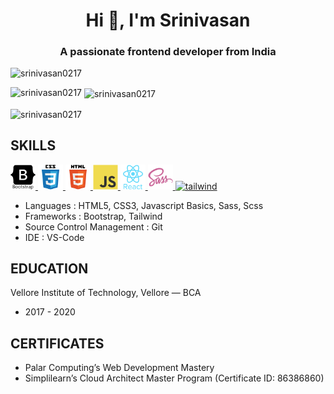 <h1 align="center">Hi 👋, I'm Srinivasan</h1>
<h3 align="center">A passionate frontend developer from India</h3>

<p align="left"> <img src="https://komarev.com/ghpvc/?username=srinivasan0217&label=Profile%20views&color=0e75b6&style=flat" alt="srinivasan0217" /> </p>


<p><img align="left" src="https://github-readme-stats.vercel.app/api/top-langs?username=srinivasan0217&show_icons=true&locale=en&layout=compact" alt="srinivasan0217" /></p>
<p>&nbsp;<img align="center" src="https://github-readme-stats.vercel.app/api?username=srinivasan0217&show_icons=true&locale=en" alt="srinivasan0217" /></p>
<p><img align="center" src="https://github-readme-streak-stats.herokuapp.com/?user=srinivasan0217&" alt="srinivasan0217" /></p>



## SKILLS
<p align="left"> <a href="https://getbootstrap.com" target="_blank" rel="noreferrer"> <img src="https://raw.githubusercontent.com/devicons/devicon/master/icons/bootstrap/bootstrap-plain-wordmark.svg" alt="bootstrap" width="40" height="40"/> </a> <a href="https://www.w3schools.com/css/" target="_blank" rel="noreferrer"> <img src="https://raw.githubusercontent.com/devicons/devicon/master/icons/css3/css3-original-wordmark.svg" alt="css3" width="40" height="40"/> </a> <a href="https://www.w3.org/html/" target="_blank" rel="noreferrer"> <img src="https://raw.githubusercontent.com/devicons/devicon/master/icons/html5/html5-original-wordmark.svg" alt="html5" width="40" height="40"/> </a> <a href="https://developer.mozilla.org/en-US/docs/Web/JavaScript" target="_blank" rel="noreferrer"> <img src="https://raw.githubusercontent.com/devicons/devicon/master/icons/javascript/javascript-original.svg" alt="javascript" width="40" height="40"/> </a> <a href="https://reactjs.org/" target="_blank" rel="noreferrer"> <img src="https://raw.githubusercontent.com/devicons/devicon/master/icons/react/react-original-wordmark.svg" alt="react" width="40" height="40"/> </a> <a href="https://sass-lang.com" target="_blank" rel="noreferrer"> <img src="https://raw.githubusercontent.com/devicons/devicon/master/icons/sass/sass-original.svg" alt="sass" width="40" height="40"/> </a> <a href="https://tailwindcss.com/" target="_blank" rel="noreferrer"> <img src="https://www.vectorlogo.zone/logos/tailwindcss/tailwindcss-icon.svg" alt="tailwind" width="40" height="40"/> </a> </p>

- Languages : HTML5, CSS3, Javascript Basics, Sass, Scss
- Frameworks : Bootstrap, Tailwind
- Source Control Management : Git
- IDE : VS-Code


## EDUCATION
Vellore Institute of Technology, Vellore — BCA
- 2017 - 2020

## CERTIFICATES
- Palar Computing’s Web Development Mastery
- Simplilearn’s Cloud Architect Master Program (Certificate ID: 86386860)



